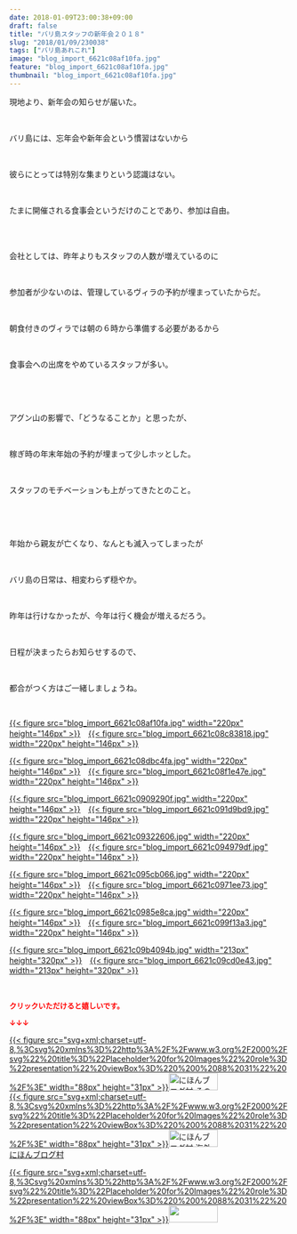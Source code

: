 ```yaml
---
date: 2018-01-09T23:00:38+09:00
draft: false
title: "バリ島スタッフの新年会２０１８"
slug: "2018/01/09/230038"
tags: ["バリ島あれこれ"]
image: "blog_import_6621c08af10fa.jpg"
feature: "blog_import_6621c08af10fa.jpg"
thumbnail: "blog_import_6621c08af10fa.jpg"
---
```

<p>現地より、新年会の知らせが届いた。</p><p> </p><p>バリ島には、忘年会や新年会という慣習はないから</p><p> </p><p>彼らにとっては特別な集まりという認識はない。</p><p> </p><p>たまに開催される食事会というだけのことであり、参加は自由。</p><p> </p><p><br/>会社としては、昨年よりもスタッフの人数が増えているのに</p><p> </p><p>参加者が少ないのは、管理しているヴィラの予約が埋まっていたからだ。</p><p> </p><p>朝食付きのヴィラでは朝の６時から準備する必要があるから</p><p> </p><p>食事会への出席をやめているスタッフが多い。</p><p> </p><p> </p><p>アグン山の影響で、「どうなることか」と思ったが、</p><p> </p><p>稼ぎ時の年末年始の予約が埋まって少しホッとした。</p><p> </p><p>スタッフのモチベーションも上がってきたとのこと。</p><p> </p><p> </p><p>年始から親友が亡くなり、なんとも滅入ってしまったが</p><p> </p><p>バリ島の日常は、相変わらず穏やか。</p><p> </p><p>昨年は行けなかったが、今年は行く機会が増えるだろう。</p><p> </p><p>日程が決まったらお知らせするので、</p><p> </p><p>都合がつく方はご一緒しましょうね。</p><p> </p><p><a href="blog_import_6621c08af10fa.jpg">{{< figure src="blog_import_6621c08af10fa.jpg" width="220px" height="146px" >}}</a>　<a href="blog_import_6621c08c83818.jpg">{{< figure src="blog_import_6621c08c83818.jpg" width="220px" height="146px" >}}</a></p><p><a href="blog_import_6621c08dbc4fa.jpg">{{< figure src="blog_import_6621c08dbc4fa.jpg" width="220px" height="146px" >}}</a>　<a href="blog_import_6621c08f1e47e.jpg">{{< figure src="blog_import_6621c08f1e47e.jpg" width="220px" height="146px" >}}</a></p><p><a href="blog_import_6621c0909290f.jpg">{{< figure src="blog_import_6621c0909290f.jpg" width="220px" height="146px" >}}</a>　<a href="blog_import_6621c091d9bd9.jpg">{{< figure src="blog_import_6621c091d9bd9.jpg" width="220px" height="146px" >}}</a></p><p><a href="blog_import_6621c09322606.jpg">{{< figure src="blog_import_6621c09322606.jpg" width="220px" height="146px" >}}</a>　<a href="blog_import_6621c094979df.jpg">{{< figure src="blog_import_6621c094979df.jpg" width="220px" height="146px" >}}</a></p><p><a href="blog_import_6621c095cb066.jpg">{{< figure src="blog_import_6621c095cb066.jpg" width="220px" height="146px" >}}</a>　<a href="blog_import_6621c0971ee73.jpg">{{< figure src="blog_import_6621c0971ee73.jpg" width="220px" height="146px" >}}</a></p><p><a href="blog_import_6621c0985e8ca.jpg">{{< figure src="blog_import_6621c0985e8ca.jpg" width="220px" height="146px" >}}</a>　<a href="blog_import_6621c099f13a3.jpg">{{< figure src="blog_import_6621c099f13a3.jpg" width="220px" height="146px" >}}</a></p><p><a href="blog_import_6621c09b4094b.jpg">{{< figure src="blog_import_6621c09b4094b.jpg" width="213px" height="320px" >}}</a>　<a href="blog_import_6621c09cd0e43.jpg">{{< figure src="blog_import_6621c09cd0e43.jpg" width="213px" height="320px" >}}</a></p><p> </p><p><font color="#ff0000" size="2"><strong>クリックいただけると嬉しいです。</strong></font></p><p><font color="#ff0000" size="2"><strong>↓↓↓</strong></font></p><p><a href="ranking.html?p_cid=01260127" id="&amp;blogmura_banner" target="_blank">{{< figure src="svg+xml;charset=utf-8,%3Csvg%20xmlns%3D%22http%3A%2F%2Fwww.w3.org%2F2000%2Fsvg%22%20title%3D%22Placeholder%20for%20Images%22%20role%3D%22presentation%22%20viewBox%3D%220%200%2088%2031%22%20%2F%3E" width="88px" height="31px" >}}<noscript><img alt="にほんブログ村 その他生活ブログ 不動産投資へ" border="0" height="31" src="https://img-proxy.blog-video.jp/images?url=http%3A%2F%2Flife.blogmura.com%2Fhudousantoushi%2Fimg%2Fhudousantoushi88_31.gif" width="88"></noscript></a><br/><a href="ranking.html?p_cid=01260127" target="_blank">{{< figure src="svg+xml;charset=utf-8,%3Csvg%20xmlns%3D%22http%3A%2F%2Fwww.w3.org%2F2000%2Fsvg%22%20title%3D%22Placeholder%20for%20Images%22%20role%3D%22presentation%22%20viewBox%3D%220%200%2088%2031%22%20%2F%3E" width="88px" height="31px" >}}<noscript><img alt="にほんブログ村 海外生活ブログ バリ島情報へ" border="0" height="31" src="https://img-proxy.blog-video.jp/images?url=http%3A%2F%2Foverseas.blogmura.com%2Fbali%2Fimg%2Fbali88_31.gif" width="88"></noscript></a><br/><a href="ranking.html?p_cid=01260127" target="_blank">にほんブログ村</a></p><p><a href="link.php?1804582" title="人気ブログランキングへ">{{< figure src="svg+xml;charset=utf-8,%3Csvg%20xmlns%3D%22http%3A%2F%2Fwww.w3.org%2F2000%2Fsvg%22%20title%3D%22Placeholder%20for%20Images%22%20role%3D%22presentation%22%20viewBox%3D%220%200%2088%2031%22%20%2F%3E" width="88px" height="31px" >}}<noscript><img border="0" height="31" src="https://blog.with2.net/img/banner/banner_22.gif" width="88"></noscript></a></p><p> </p>

